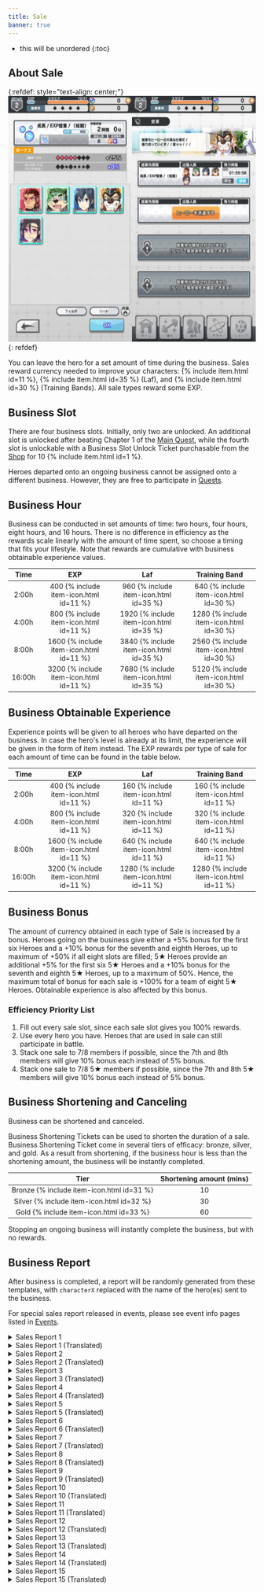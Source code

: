 ```yaml
---
title: Sale
banner: true
---
```


* this will be unordered
{:toc}

## About Sale

{:refdef: style="text-align: center;"}
<img src="/assets/img/systempage_4.png" alt="Battle Flow" height=500px loading="lazy">
{: refdef}

You can leave the hero for a set amount of time during the business. Sales reward currency needed to improve your characters: {% include item.html id=11 %}, {% include item.html id=35 %} (Laf), and {% include item.html id=30 %} (Training Bands). All sale types reward some EXP.

## Business Slot

There are four business slots. Initially, only two are unlocked. An additional slot is unlocked after beating Chapter 1 of the [Main Quest](/guide/quest/#main-quest), while the fourth slot is unlockable with a Business Slot Unlock Ticket purchasable from the [Shop](/guide/shop/) for 10 {% include item.html id=1 %}.

Heroes departed onto an ongoing business cannot be assigned onto a different business. However, they are free to participate in [Quests](/guide/quest/).

## Business Hour

Business can be conducted in set amounts of time: two hours, four hours, eight hours, and 16 hours. There is no difference in efficiency as the rewards scale linearly with the amount of time spent, so choose a timing that fits your lifestyle. Note that rewards are cumulative with business obtainable experience values.

|  Time  |  EXP |  Laf | Training Band |
|:------:|:----:|:----:|:-------------:|
|  2:00h |  400 {% include item-icon.html id=11 %} |  960 {% include item-icon.html id=35 %} |      640 {% include item-icon.html id=30 %}      |
|  4:00h |  800 {% include item-icon.html id=11 %} | 1920 {% include item-icon.html id=35 %} |      1280 {% include item-icon.html id=30 %}     |
|  8:00h | 1600 {% include item-icon.html id=11 %} | 3840 {% include item-icon.html id=35 %} |      2560 {% include item-icon.html id=30 %}     |
| 16:00h | 3200 {% include item-icon.html id=11 %} | 7680 {% include item-icon.html id=35 %} |      5120 {% include item-icon.html id=30 %}     |


## Business Obtainable Experience

Experience points will be given to all heroes who have departed on the business. In case the hero's level is already at its limit, the experience will be given in the form of item instead. The EXP rewards per type of sale for each amount of time can be found in the table below.

| Time   | EXP  | Laf | Training Band |
|:--------:|:------:|:------:|:----------:|
| 2:00h  | 400 {% include item-icon.html id=11 %}  | 160 {% include item-icon.html id=11 %}  | 160 {% include item-icon.html id=11 %}      |
| 4:00h  | 800 {% include item-icon.html id=11 %}  | 320 {% include item-icon.html id=11 %}  | 320 {% include item-icon.html id=11 %}     |
| 8:00h  | 1600 {% include item-icon.html id=11 %} | 640 {% include item-icon.html id=11 %}  | 640 {% include item-icon.html id=11 %}     |
| 16:00h | 3200 {% include item-icon.html id=11 %} | 1280 {% include item-icon.html id=11 %} | 1280 {% include item-icon.html id=11 %}     |

## Business Bonus

The amount of currency obtained in each type of Sale is increased by a bonus. Heroes going on the business give either a +5% bonus for the first six Heroes and a +10% bonus for the seventh and eighth Heroes, up to maximum of +50% if all eight slots are filled; 5★ Heroes provide an additional +5% for the first six 5★ Heroes and a +10% bonus for the seventh and eighth 5★ Heroes, up to a maximum of 50%. Hence, the maximum total of bonus for each sale is +100% for a team of eight 5★ Heroes. Obtainable experience is also affected by this bonus.

### Efficiency Priority List

1. Fill out every sale slot, since each sale slot gives you 100% rewards.
1. Use every hero you have. Heroes that are used in sale can still participate in battle.
1. Stack one sale to 7/8 members if possible, since the 7th and 8th members will give 10% bonus each instead of 5% bonus.
1. Stack one sale to 7/8 5★ members if possible, since the 7th and 8th 5★ members will give 10% bonus each instead of 5% bonus.

## Business Shortening and Canceling

Business can be shortened and canceled.

Business Shortening Tickets can be used to shorten the duration of a sale. Business Shortening Ticket come in several tiers of efficacy: bronze, silver, and gold. As a result from shortening, if the business hour is less than the shortening amount, the business will be instantly completed.

| Tier   | Shortening amount (mins) |
|:--------:|:------------------------:|
| Bronze {% include item-icon.html id=31 %} | 10                     |
| Silver {% include item-icon.html id=32 %} | 30                     |
| Gold   {% include item-icon.html id=33 %} | 60                     |


Stopping an ongoing business will instantly complete the business, but with no rewards.

## Business Report

After business is completed, a report will be randomly generated from these templates, with <code>characterX</code> replaced with
the name of the hero(es) sent to the business.

For special sales report released in events, please see event info pages listed in [Events](/events/).

<details><summary>Sales Report 1</summary>
<p> <code>character0</code> は待ち合わせ場所に到着した。<br>すると現れた仲介業者の男が頭を下げてきた。<br>「どうしても欠員が出ちゃって…お願いします！」<br>言われるがままに、 <code>character0</code> は更衣室に入った。<br>そこにあったのは、ファンシーな着ぐるみだった。<br> <code>character0</code> はそれを着用し、台本通りに役をこなした。<br>ベタなショーの内容に、子供 たちは冷め気味……。<br><br>しかし、途中現れたチンピラを取り押さえたことで、<br> <code>character0</code> は一躍子供たちの人 気者に。<br>沢山の子供達と共に写真を撮った。<br><br>ハプニングだらけの営業活動だったが、<br>満更でもない気持ちで帰還したのだった……。
</p>
</details>

<details><summary>Sales Report 1 (Translated)</summary>
<p> <code>character0</code> arrived at the meeting place.<br>There, the frazzled client bowed his head in gratitude.<br>"We're booked so full there are no vacancies left at all... thank you so much!".<br>As asked, <code>character0</code> entered the changing room.<br>What was there was a fancy cartoon mascot costume.<br> <code>character0</code> wore it and did the job according to the script, and endured performing the corny children's show...<br><br>However, while on their way back to change out of the costume,<br> <code>character0</code> was suddenly swarmed by cheering kids.<br>They ended up taking pictures with a lot of children.<br><br>It was a sales activity full of happenings,<br>They returned with a feeling that it wasn't so bad after all...
</p>
</details>

<details><summary>Sales Report 2</summary>
<p>営業先で、 <code>character0</code> はヴィランと遭遇した！<br>ヴィランは、奇怪な踊りを踊りながら、<br>民衆にセクハラ的な行為を行って喜んでいる！<br><br> <code>character0</code> はそんなヴィランを止めるべく戦闘を行うが、<br>相手にマトモな 技は通用しなかった。<br><br>目には目を、歯には歯を。<br> <code>character0</code> はダンスバトルを申し込んだ！<br>相手を 軽々と圧倒するデタラメで妙ちきりんな踊りに、<br>ヴィランは負けを認め、たちまち御用となった。<br><br>しかし、ヴィランを逮捕した功績と共に、<br> <code>character0</code> は大事な何かを失ったのだった……。
</p>
</details>

<details><summary>Sales Report 2 (Translated)</summary>
<p> <code>character0</code> encountered a villain at the sales location!<br>The villain is happily sexually harassing the citizens while dancing a strange dance!<br><br> <code>character0</code> went to fight the villain to stop them,<br>but they didn’t use any standard moves to do so.<br><br>An eye for an eye, and a tooth for a tooth.<br> <code>character0</code> challenged them to a dance battle!<br>By using a careless and overwhelmingly bizarre dance,<br>The villain accepted defeat and was arrested at once.<br><br>But in arresting this villain,<br> <code>character0</code> lost something important...
</p>
</details>

<details><summary>Sales Report 3</summary>
<p>自分は一体、どこから来たのか。<br>自分は一体、何者なのか。<br>自分は一体、どこへ向かうのか。<br><br>自分は一体、今何 をしているのか。<br><br>そんなことを考えながら、<br> <code>character0</code> は一心不乱に流れ作業を行い続けた。<br>他のメ ンバーは皆、一体何を考えながら<br>この作業をしているのだろう……。<br><br>この仕事を続けていれば、いずれ真理を<br>見つけられるかもしれない。<br> <code>character0</code> は、精神修行について、<br>真剣に考えさせられたという。
</p>
</details>

<details><summary>Sales Report 3 (Translated)</summary>
<p>Where did you come from?<br>Who are you?<br>Where on earth are you going?<br>........<br><br>What on earth are you doing now?<br><br>While thinking about that,<br> <code>character0</code> continued to work on the assembly line.<br>What the hell are all the other members thinking about<br>Their mind continued to wander as they went about their repetitive task...<br><br>If you continue this work, the truth will come<br>You may be able to find it.<br> <code>character0</code> sank deep into their meditative training,<br>It was said that they were made to think seriously.
</p>
</details>

<details><summary>Sales Report 4</summary>
<p> <code>character0</code> を待っていたのは、<br>恐ろしいまでにハイテンションな現場だった。<br>皆、徹夜明け何日目かという勢いの、<br>ナチュラルハイの状態に入っている。<br><br> <code>character0</code> は流石に危機感を覚え、<br>必死に彼らの仕事 を手伝った。<br>しかし、想像以上に過酷な仕事内容に、<br> <code>character0</code> もだんだんと心のブレーキが壊れ始める……。<br><br>そして、 <code>character0</code> もまた、<br>今までの人生で一番では無いかというくらいの<br>超ハイテンション状態で現場を去るのだった……。
</p>
</details>

<details><summary>Sales Report 4 (Translated)</summary>
<p>What awaits <code>character0</code> ,<br>is a terrifying high-tension scene.<br>Everyone enters a state of natural high,<br>and looks like they haven't sleep for who knows how many nights.<br><br> <code>character0</code> felt a sense of urgency,<br>and desperately try to help them with their work.<br>However, the job description is more demanding than they imagined.<br> <code>character0</code> is starting to get affected…<br><br>And so, <code>character0</code> wonder,<br>In their life up till now did they ever be the best in anything?<br>They left in a state of extreme stress…
</p>
</details>

<details><summary>Sales Report 5</summary>
<p>営業先で、 <code>character0</code> はヴィランと遭遇した！<br>ヴィランは、 <code>character0</code> にフードファイトを申し 込んできた！<br>何処からか運ばれてくる山盛りの食事。<br>続々と集まり始める観客……。<br><br> <code>character0</code> は勝負 を受けて、食事の山にかじりついた！<br>無我夢中で食していくうちに、段々とペースを<br>落としていくヴィラン……。<br>これを好機と、一気に攻める <code>character0</code> ！<br> <code>character0</code> は見事、ヴィランとの戦いに勝利した！<br><br>しばらく、食事の量を元の状態に戻すのに<br>苦労したという。<br>
</p>
</details>

<details><summary>Sales Report 5 (Translated)</summary>
<p>At the business location, <code>character0</code> encountered a villain!<br>The villain challenged  <code>character0</code> to an eating competition!<br>A heap of meals was brought from somewhere,<br>and an audiences began to gather one after another...<br><br> <code>character0</code> accepted the challenge with gusto and began to attack the mountain of food!<br>The pitched battle initially seemed like an even match,<br>Until the villain eventually began to fall behind...<br>Taking this as an opportunity, <code>character0</code>  attacked at once!<br> <code>character0</code> has won the battle with the villain brilliantly!
</p>
</details>

<details><summary>Sales Report 6</summary>
<p>活動中、些細な意見の相違からいざこざが発生。<br> <code>character0</code> が口火を切り、 <code>character1</code> が挑発に 乗ってしまう。<br>言い争いになる <code>character0</code> と <code>character1</code> 。<br><br>どっちが先かは分からないが、<br>次第と手が出て、掴み合いの大喧嘩に発展。<br> <code>character0</code> が吠え、 <code>character1</code> が叫び返す。<br>誰も止められないほどに現場は混乱する。<br><br>しかし、しばらく喧嘩が続くうちに、<br>お互いの実力を認め合い、次第に笑い合うようになる。<br>最後には <code>character0</code> が手を差し出し、<br> <code>character1</code> が握り返し、２人で夕日を眺めて笑い合った。<br>２人の仲は、なんだかんだで深まったのだった。<br><br> <code>character0</code> 追記：<br>本件に関しての始末書 については、別途提出します。<br>
</p>
</details>

<details><summary>Sales Report 6 (Translated)</summary>
<p>During the activity, a slight disagreement caused trouble.<br> <code>character0</code> became angry and <code>character1</code> provoked them further.<br> <code>character0</code> and <code>character1</code> got into a big argument.<br><br>Nobody knows who started it first,<br>But gradually it devolved into a physcical altercation of grabbing and shoving,<br> <code>character0</code> barks and <code>character1</code> shouts back.<br>The scene is so confusing and chaotic that no one can stop it.<br><br>However, after the quarrel continued for a while,<br>They recognize each other's abilities and gradually start to laugh.<br>At the end, <code>character0</code> reaches out a hand,<br> <code>character1</code> shook it heartily and the pair laughed at the sunset.<br>The relationship between the two had somehow deepened.<br><br> <code>character0</code> postscript:<br>A written statement regarding this matter will be submitted separately.<br>
</p>
</details>

<details><summary>Sales Report 7</summary>
<p>営業先から帰還するため、宇宙船を駆る。<br>しかし、動力エンジンがまさかの故障。<br>修理サービスを待つ羽目になってしま った。<br><br>幸い空調や食料に問題はない。<br>しかし、狭い空間には、 <code>character0</code> と <code>character1</code> が２人きり。<br>気を紛らわそうと話題を振る <code>character0</code> 。<br>話を膨らませようと頑張る <code>character1</code> 。<br>しかし、すぐに話題もつき、沈黙の時間が流れる。<br><br>やがて就寝の時間が訪れ、２人は座席を倒す。<br>だが、相手のことが気になって、寝るに寝れない。<br> <code>character1</code> が寝返りを打つ衣擦れの音に、<br> <code>character0</code> は思わずドキドキ。<br> <code>character0</code> がトイレに立つ足音が、<br> <code>character1</code> には妙に気になってしまう。<br><br>やがて修理サービスが到着し、無事帰還するも、<br>２人の目は隈だらけになっていた…。
</p>
</details>

<details><summary>Sales Report 7 (Translated)</summary>
<p>While driving the spaceship after returning from work,<br>the ship's power engine suddenly fails.<br>They have to wait for the repair service.<br><br>Fortunately, there are no problems with air conditioning or food.<br>However there are only two people in the small space, <code>character0</code> and <code>character1</code> .<br> <code>character0</code> brings up a topic of conversation to distract themselves.<br> <code>character1</code> works hard to maintain the conversation.<br>However, the conversation soon ended and there is only silence.<br><br>Eventually, bedtime arrives and the two recline in their seats.<br>However they can't sleep because they're too conscious of each other.<br> <code>character1</code> turns around and at the sound of their rustling clothes,<br> <code>character0</code> feels their heart beats faster.<br> <code>character0</code> stands up and go to the toilet,<br> <code>character1</code> is strangely bothered by it.<br><br>Eventually the repair service arrived and they returned safely, but<br>the two of them have dark circles under their eyes…
</p>
</details>

<details><summary>Sales Report 8</summary>
<p>炎天下、高温の現場での仕事。<br>気丈に仕事を回していた <code>character0</code> も、<br>次第にふらつき始め、やがて倒れてしまう。<br><br> <code>character1</code> は <code>character0</code> を涼しい空間に運び、介抱する。<br> <code>character1</code> は熱を貯め込んだ <code>character0</code> の体を冷やすため、<br> <code>character0</code> の服を脱がすことにする……が。<br>妙 にドキドキしてしまう <code>character1</code> 。<br>適切な対処を行おうとしているだけなのに、<br>何か、いけない事をしている ような……。<br><br>やがて目を覚ました <code>character0</code> 。<br>自らの着衣の様を見て、思わず赤面してしまう。<br>ひとま ず <code>character1</code> に礼を言うも、<br>なんとも言えない微妙な空気が、２人の間に流れる。<br><br>帰還後、妙にお互いの 視線が気になってしまう<br> <code>character0</code> と <code>character1</code> の２人だった。
</p>
</details>

<details><summary>Sales Report 8 (Translated)</summary>
<p>Working together in a hot field under the scorching sun.<br> <code>character0</code> who had been working hard,<br>gradually begins to sway and eventually collapses.<br><br> <code>character1</code> carries  <code>character0</code> to a cool, shady area to take care of them.<br>While <code>character1</code> attempts to cool off the body of  <code>character0</code> 、<br>They decided to take off some of  <code>character0</code> 's clothes...<br> <code>character1</code> 's heart pounds for some reason.<br>I'm just trying to take appropriate action<br>It's not like I'm doing something wrong...<br><br>Eventually, <code>character0</code> began to stir.。<br>Upon seeing their clothes, they blush.<br>Still, they thank <code>character1</code> for caring for them, but<br>An awkward air flows between the two.<br><br>After returning from the job, the two still have trouble looking eachother in the eyes.
</p>
</details>

<details><summary>Sales Report 9</summary>
<p>仕事が早く終わってしまい、<br>迎えが来るまで半日近く時間が空いてしまった。<br> <code>character0</code> の提案で、 <code>character1</code> は現地を観光して時間を潰すことに。<br><br>現地では丁度祭りが行われており、<br>普段見ないような異文化の 屋台が軒を連ねていた。<br> <code>character1</code> は興味深そうにそれらの店先を眺め、<br>１つの商品を手に取り、 <code>character0</code> に見せる。<br> <code>character0</code> に似合いそうだ、と。<br><br>店主は「それは恋人に送ると結ばれるという<br>まじないが込められた品ですよ」と語る。<br><br> <code>character1</code> は、説明に動揺し、赤面してうつむいてしまう。<br>しかし、折角 <code>character1</code> が勧めてくれたものだから、と、<br> <code>character0</code> は店主に代金を渡し、それを購入する。<br><br> <code>character0</code> は今も、こっそりそれを身に着けているという。
</p>
</details>

<details><summary>Sales Report 9 (Translated)</summary>
<p>Work was finished early this time,<br>with nearly half a day remaining until the scheduled pickup time.<br>At the suggestion of  <code>character0</code> , <code>character1</code> decided to go sightseeing and kill time.<br><br>A festival is being held locally,<br>There were many stalls of different cultures that you wouldn't normally see.<br> <code>character1</code> looks at those storefronts with interest,<br>Picking up one product and showing it to  <code>character0</code> .<br>" <code>character0</code> this one would look good on you!"<br><br>The stall owner said, "That one is said to hold a special magic,<br>if you give it to your lover, the two of you will be bound together forever." He says.<br><br> <code>character1</code> is flustered by the explanation, blushes and looks down.<br>However, because it was recommended by <code>character1</code> <br> <code>character0</code> gives the money to the shop owner and buys it.<br><br>Secretly, <code>character0</code> still wears it on days off.
</p>
</details>

<details><summary>Sales Report 10</summary>
<p>職務中、成り行きで取引先の重役を接待しなくては<br>いけなくなってしまった <code>character0</code> と <code>character1</code> 。<br>連れてこられたのは、歓楽街のスナック。<br><br>酒が入り、すっかり上機嫌な重役は、<br>２人の歌声を聞きたいと、<br>カラオケマシンに曲をリクエストし、<br>２人にマイクを持たせ、前に立たせる。<br><br>流れ出したのは、やや古臭いデュエット のラブソング。<br> <code>character0</code> は全くその曲を知らない。<br>画面に流れる歌詞を追い、懸命に歌う <code>character0</code> 。<br><br>しかし、 <code>character1</code> は元からその曲を知っていた。<br> <code>character1</code> は、うまく <code>character0</code> をリードして歌う。<br>重役は大満足の拍手で２人を労った。<br><br>以降、 <code>character1</code> がその時の曲の一節を口ずさむと、<br> <code>character0</code> が乗っかってくるようになったという。
</p>
</details>

<details><summary>Sales Report 10 (Translated)</summary>
<p>For today's duties,<br>we have to entertain some executives of a partner company <code>character0</code> and <code>character1</code> attended a dinner with them in the red-light district.<br><br>The executive got into a good mood thanks to the sake,<br>"I want to hear you two's singing voices!"<br>Requesting a song from the karaoke machine,<br>The two were hastily given microphones and told to stand in front of them.<br><br>What began playing was a slightly old-fashioned duet love song.<br> <code>character0</code> doesn't know the song at all.<br>Nonetheless, <code>character0</code> does their best to follow the onscreen lyrics, singing with their all.<br><br>However, <code>character1</code> was already familiar with the song from the beginning.<br> <code>character1</code> leads  <code>character0</code> through the ballad.<br>The executives were very pleased and applauded the duet.<br><br>Since then, when  <code>character1</code> idly sings a passage of the song,<br> <code>character0</code> follows up with the next lyrics.
</p>
</details>


<details><summary>Sales Report 11</summary>
<p> <code>character0</code> の運転により現場へ出発する際、<br>船内でどっちが助手席に座るかで<br> <code>character2</code> と <code>character3</code> が揉めてしまった。<br>どちらも一歩も引かず、まるで子供の喧嘩の様相を<br>呈し始めていた。<br><br>結局、 <code>character1</code> が仲裁に入り、<br> <code>character1</code> が助手席、 <code>character2</code> と <code>character3</code> はどちらも<br>後部座席という形で落ち着き、発進した。<br><br>しかし、 <code>character0</code> の運転があまりに荒い為 か、<br>はたまたスペースデブリの量が多かったためか、<br>船体は大きく揺れる。<br><br> <code>character2</code> と <code>character3</code> は、<br>どちらも仲良く船酔いしてしまった。<br><br>現場到着後、１時間程度稼働までに時間がかかった<br>理由については、以上の通りとなる。
</p>
</details>

<details><summary>Sales Report 11 (Translated)</summary>
<p>It was decided that  <code>character0</code>  would drive to the site, <br>but then <code>character2</code> and <code>character3</code> got into a dispute over who should be in the passenger seat.<br>Neither of them stepped back, and it was beginning to look like a child's fight.<br><br>Eventually, <code>character1</code> interceded.<br> <code>character1</code> was in the passenger's seat, <code>character2</code> and <code>character3</code> were both in the back seat,<br> so they settled in and took off.<br><br>However, whether it was because <code>character0</code> was driving too roughly,<br>or because the amount of space debris was too much,<br>the hull shook significantly.<br><br>Both <code>character2</code> and <code>character3</code> got motion sickness.<br><br>After arriving at the site, it took one hour for them to begin work<br>The reason for this was stated above.
</p>
</details>

<details><summary>Sales Report 12</summary>
<p>現場において、強盗行為を行うヴィランに遭遇。<br>総員で対処にあたった。<br><br> <code>character0</code> のサポートを <code>character1</code> 、<br> <code>character2</code> のサポートを <code>character3</code> が行い、<br>あとはヴィランを取り押さ えるだけだった。<br><br>そこで <code>character2</code> が、最後の決め技に必要だとして、<br>「アレ」を <code>character3</code> に対して要求。<br> <code>character3</code> は全く何のことか分からず、<br>焦った様子で「アレ」を要求する <code>character2</code> に対し、<br>困惑したような切り返しをするばかり。<br><br>結局モタついている間にヴィランが逃走を図った為、<br> <code>character0</code> と <code>character1</code> で捕獲を行った。<br><br>戦闘後「アレさえあれば…」と不満げにする <code>character2</code> 。<br>一体「アレ」とは何だったのか……。
</p>
</details>

<details><summary>Sales Report 12 (Translated)</summary>
<p>Encountered a Villain who is committing robbery on the site.<br>All hands were on deck to deal with the situation.<br><br> <code>character1</code> provide support for <code>character0</code> 、<br> <code>character3</code> provide support for <code>character2</code> ,<br>All that's left was to take down the villain.<br><br>Then,  <code>character2</code> requests "that" from  <code>character3</code> as a necessary part of the final decisive move.<br> <code>character3</code> doesn't know what they are talking about at all,<br>and just gives a puzzled look to <code>character2</code> , who looks impatient and demands that "thing".<br><br>The villain try to get away while they're bickering,<br>but got captured by <code>character0</code> and <code>character1</code> .<br><br>After the battle, <code>character2</code> complains, "If only I had that thing...".<br>What on earth was that "thing"? .......
</p>
</details>

<details><summary>Sales Report 13</summary>
<p>昼食時、ある騒動が発生した。<br> <code>character2</code> の弁当のから揚げが、<br>あからさまに１つ足りないのだ。<br><br> <code>character1</code> は弁当屋の店員が入れ忘れたのではと言うが、<br>ぽっかりと空いた空間には、衣が落ちた形跡がある。<br> <code>character3</code> は自分の分を渡すから落ち着くよう促す。<br>しかし <code>character2</code> はそういう事ではないと返 す。<br><br> <code>character0</code> を疑う <code>character2</code> は問い詰めるが、<br>あまりにしつこいために <code>character0</code> は怒り、<br>「から揚げ１個くらいで」と食って掛かる。<br> <code>character2</code> と <code>character0</code> は、口 論を始めてしまった。<br><br>その時、小型の野生動物が接近してきて、<br>蓋の空いた弁当から、から揚げを１個持ち去った。<br><br>真犯人は、 <code>character2</code> の目の前で<br>それを美味しそうに平らげた。
</p>
</details>

<details><summary>Sales Report 13 (Translated)</summary>
<p>At lunch, a commotion arose.<br> <code>character2</code> 's lunchbox is missing one karaage.<br><br> <code>character1</code> says the bento shop clerk may have forgotten to put it in,<br>but in the corner of the box there is a trace of cloth left.<br> <code>character3</code>  urges them to calm down and hand over their own portion.<br>but, <code>character2</code> refuses it saying that's not the problem.<br><br> <code>character2</code> ,who suspects  <code>character0</code> , questions them, <br>but they are so persistent that <code>character0</code> gets angry, <br>"Just for a single karaage!"<br> <code>character2</code> and <code>character0</code> began arguing.<br><br>At that time, a small wild animal approached.<br>It took one of the karaage pieces away from the lunchbox<br><br>The real culprit ate it deliciously in front of  <code>character2</code> 's eyes.
</p>
</details>

<details><summary>Sales Report 14</summary>
<p>出発時から、 <code>character0</code> と <code>character1</code> は機嫌が悪かった。<br>互いの顔を見ようともせず、言葉すら 交わさない。<br>職務中も、それは同様。<br> <code>character2</code> と <code>character3</code> は、その空気にただ耐えるしかなかった。<br><br>しかし、カイブツの発生に対する対応の際、<br>状況は変化する。<br> <code>character0</code> は <code>character1</code> と何か言い合いながらも、<br>素晴らしいコンビネーションで戦闘を行い、<br>見事にカイブツを撃退。<br><br>バトルの後、 <code>character0</code> は <code>character1</code> に対し、<br>今日の事に免じて、あのことは許すと告げる。<br> <code>character1</code> も、それを受けて謝罪の言葉を述べる。<br> <code>character2</code> はその光景を見て、<br>そうか、あの事はもういいのかと <code>character0</code> に尋ねる。<br> <code>character0</code> の頷くさまに、 <code>character2</code> は頷きながら感涙 する。<br><br> <code>character3</code> は、状況が全く分からずに唖然としていた。<br>
</p>
</details>

<details><summary>Sales Report 14 (Translated)</summary>
<p>From the time of departure, <code>character0</code> and <code>character1</code> were in a foul mood due to an earlier argument.<br>They refuse to look at each other's faces and don't even exchange words.<br>Even during the duties, it is the same.<br> <code>character2</code> and <code>character3</code> had no choice but to endure the tense atmosphere.<br><br>However, when responding to an outbreak of Kaibutsu<br>The situation changes.<br>Despite the lingering bitterness between <code>character0</code> and <code>character1</code> ,<br>The two fight in a great combination and repel the Kaibutsu brilliantly.<br><br>After the battle, <code>character0</code> is against <code>character1</code> ,<br>I'm sorry for today, and I hope you can forgive me...<br> <code>character1</code> apologizes as well.<br> <code>character2</code> sees the scene and asks if things are okay between them again,<br> <code>character0</code> nods, smiling through tears at <code>character2</code> .<br><br> <code>character3</code> was stunned, not having realized any of this was going on at all.<br>
</p>
</details>

<details><summary>Sales Report 15</summary>
<p>仕事の後、夕飯を食べて帰ることになった。<br><br>しかし、たまたま入った店が高級店だった為か、<br>食事後に請求された金 額はとんでもないものだった。<br><br>奢るはずだった <code>character0</code> は、明らかに混乱している。<br> <code>character1</code> は財布の中身を確かめ、ため息をつく。<br> <code>character2</code> は、皿洗いを覚悟した。<br><br>しかしそこで、 <code>character3</code> が颯爽と金色に輝くカードを<br>取り出し、「一括払い」を宣言。<br><br>全員、 <code>character3</code> に感謝 の言葉を述べ、<br> <code>character3</code> はなんてことないと笑って切り返した。<br>何て太っ腹なんだろう……。<br><br>備考：<br> <code>character3</code> は当面の間、<br>食事時にカップ麺の支給を要望している。<br>
</p>
</details>

<details><summary>Sales Report 15 (Translated)</summary>
<p>After work, the team decided to eat dinner and go home.<br><br>However, maybe because the store they happened to enter was a luxury store.<br>The amount charged after the meal was unexpectedly ridiculous.<br><br> <code>character0</code> ,who had intended to treat everyone, is clearly confused.<br> <code>character1</code> checks the contents of his wallet and sighs.<br> <code>character2</code> resigned to a night of washing the dishes.<br><br>Suddenly,  <code>character3</code> saves the day, flashing a dashing golden card and declaring a "Dinner's on me."<br><br>Everyone thanked <code>character3</code> ,<br> <code>character3</code> laughed and told them to think nothing of it.<br>Everyone left satisfied with full bellies...<br><br>Additional Notes:<br>For the forseeable future,  <code>character3</code> requests the provision of cup noodles at meal time.<br>
</p>
</details>
